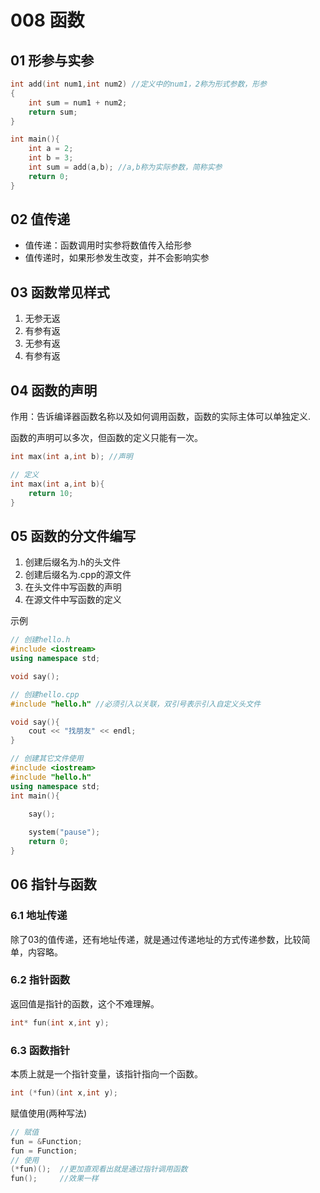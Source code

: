 # 008 函数



## 01 形参与实参

```C++
int add(int num1,int num2) //定义中的num1，2称为形式参数，形参
{
	int sum = num1 + num2;
	return sum;
}

int main(){
	int a = 2;
	int b = 3;
	int sum = add(a,b); //a,b称为实际参数，简称实参
	return 0;
}
```



## 02 值传递

- 值传递：函数调用时实参将数值传入给形参
- 值传递时，如果形参发生改变，并不会影响实参



## 03 函数常见样式

1. 无参无返
2. 有参有返
3. 无参有返
4. 有参有返



## 04 函数的声明

作用：告诉编译器函数名称以及如何调用函数，函数的实际主体可以单独定义.

函数的声明可以多次，但函数的定义只能有一次。

```C++
int max(int a,int b); //声明

// 定义
int max(int a,int b){
	return 10;
}
```



## 05 函数的分文件编写

1. 创建后缀名为.h的头文件
2. 创建后缀名为.cpp的源文件
3. 在头文件中写函数的声明
4. 在源文件中写函数的定义

示例

```c++
// 创建hello.h
#include <iostream>
using namespace std;

void say();
```

```c++
// 创建hello.cpp
#include "hello.h" //必须引入以关联，双引号表示引入自定义头文件

void say(){
	cout << "找朋友" << endl;
}
```

```c++
// 创建其它文件使用
#include <iostream>
#include "hello.h"
using namespace std;
int main(){

	say();
		
	system("pause");
	return 0;
}
```



## 06 指针与函数

### 6.1 地址传递

除了03的值传递，还有地址传递，就是通过传递地址的方式传递参数，比较简单，内容略。

### 6.2 指针函数

返回值是指针的函数，这个不难理解。

```c++
int* fun(int x,int y);
```

### 6.3 函数指针

本质上就是一个指针变量，该指针指向一个函数。

```c++
int (*fun)(int x,int y);
```

赋值使用(两种写法)

```c++
// 赋值
fun = &Function;
fun = Function;
// 使用
(*fun)();  //更加直观看出就是通过指针调用函数
fun();	   //效果一样
```



